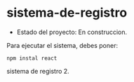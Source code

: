 <h1> sistema-de-registro</h1>

- Estado del proyecto: En construccion. 

Para ejecutar el sistema, debes poner:

```npm instal react```

sistema de registro 2.
